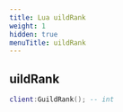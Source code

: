 ```yaml
---
title: Lua uildRank
weight: 1
hidden: true
menuTitle: uildRank
---
```

## uildRank
```lua
client:GuildRank(); -- int
```